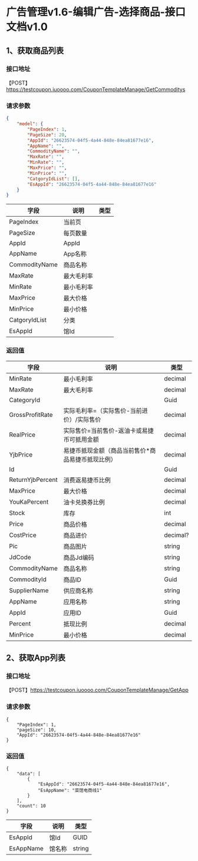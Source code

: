 # 广告管理v1.6-编辑广告-选择商品-接口文档v1.0



## 1、获取商品列表

### 接口地址
【POST】https://testcoupon.iuoooo.com/CouponTemplateManage/GetCommoditys  

### 请求参数

```json
{
    "model": {
        "PageIndex": 1,
        "PageSize": 20,
        "AppId": "26623574-04f5-4a44-848e-84ea81677e16",
        "AppName": "",
        "CommodityName": "",
        "MaxRate": "",
        "MinRate": "",
        "MaxPrice": "",
        "MinPrice": "",
        "CatgoryIdList": [],
        "EsAppId": "26623574-04f5-4a44-848e-84ea81677e16"
    }
}
```



| 字段          | 说明       | 类型 |
| ------------- | ---------- | ---- |
| PageIndex     | 当前页     |      |
| PageSize      | 每页数量   |      |
| AppId         | AppId      |      |
| AppName       | App名称    |      |
| CommodityName | 商品名称   |      |
| MaxRate       | 最大毛利率 |      |
| MinRate       | 最小毛利率 |      |
| MaxPrice      | 最大价格   |      |
| MinPrice      | 最小价格   |      |
| CatgoryIdList | 分类       |      |
| EsAppId       | 馆Id       |      |




### 返回值
| 字段             | 说明                                              | 类型     |
| ---------------- | ------------------------------------------------- | -------- |
| MinRate          | 最小毛利率                                        | decimal  |
| MaxRate          | 最大毛利率                                        | decimal  |
| CategoryId       |                                                   | Guid     |
| GrossProfitRate  | 实际毛利率=（实际售价-当前进价）/实际售价         | decimal  |
| RealPrice        | 实际售价=当前售价-返油卡或易捷币可抵用金额        | decimal  |
| YjbPrice         | 易捷币抵现金额（商品当前售价*商品易捷币抵现比例） | decimal  |
| Id               |                                                   | Guid     |
| ReturnYjbPercent | 消费返易捷币比例                                  | decimal  |
| MaxPrice         | 最大价格                                          | decimal  |
| YouKaPercent     | 油卡兑换券比例                                    | decimal  |
| Stock            | 库存                                              | int      |
| Price            | 商品价格                                          | decimal  |
| CostPrice        | 商品进价                                          | decimal? |
| Pic              | 商品图片                                          | string   |
| JdCode           | 商品Jd编码                                        | string   |
| CommodityName    | 商品名称                                          | string   |
| CommodityId      | 商品ID                                            | Guid     |
| SupplierName     | 供应商名称                                        | string   |
| AppName          | 应用名称                                          | string   |
| AppId            | 应用ID                                            | Guid     |
| Percent          | 抵现比例                                          | decimal  |
| MinPrice         | 最小价格                                          | decimal  |

## 2、获取App列表

### 接口地址

【POST】https://testcoupon.iuoooo.com/CouponTemplateManage/GetApp

### 请求参数

```
{
    "PageIndex": 1,
    "pageSize": 10,
    "AppId": "26623574-04f5-4a44-848e-84ea81677e16"
}
```



### 返回值

```
{
    "data": [
        {
            "EsAppId": "26623574-04f5-4a44-848e-84ea81677e16",
            "EsAppName": "菜馆电商线1"
        }
    ],
    "count": 10
}
```

| 字段      | 说明   | 类型   |
| --------- | ------ | ------ |
| EsAppId   | 馆Id   | GUID   |
| EsAppName | 馆名称 | string |


